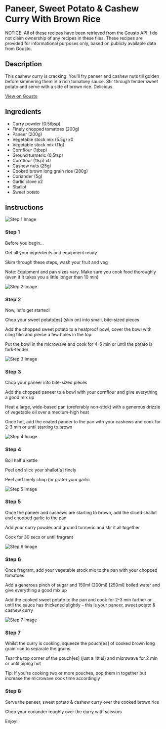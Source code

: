# Paneer, Sweet Potato & Cashew Curry With Brown Rice

NOTICE: All of these recipes have been retrieved from the Gousto API. I do not claim ownership of any recipes in these files. These recipes are provided for informational purposes only, based on publicly available data from Gousto.

## Description

This cashew curry is cracking. You’ll fry paneer and cashew nuts till golden before simmering them in a rich tomatoey sauce. Stir through tender sweet potato and serve with a side of brown rice. Delicious.

[View on Gousto](https://www.gousto.co.uk/recipes/cookbook/10-min-joes-halloumi-cashew-curry)

## Ingredients

- Curry powder (0.5tbsp)
- Finely chopped tomatoes (200g)
- Paneer (200g)
- Vegetable stock mix (5.5g) x0
- Vegetable stock mix (11g)
- Cornflour (1tbsp)
- Ground turmeric (0.5tsp)
- Cornflour (1tsp) x0
- Cashew nuts (25g)
- Cooked brown long grain rice (280g)
- Coriander (5g)
- Garlic clove x2
- Shallot
- Sweet potato

## Instructions

![Step 1 Image](https://production-media.gousto.co.uk/cms/recipe-step-image/Step-1-1-1623406373945-x200.jpg)

### Step 1

Before you begin...

Get all your ingredients and equipment ready

Skim through these steps, wash your fruit and veg

Note: Equipment and pan sizes vary. Make sure you cook food thoroughly (even if it takes you a little longer than 10 min)

![Step 2 Image](https://production-media.gousto.co.uk/cms/recipe-step-image/step-2-1713540939029-x200.jpg)

### Step 2

Now, let's get started!

Chop your sweet potato[es] (skin on) into small, bite-sized pieces

Add the chopped sweet potato to a heatproof bowl, cover the bowl with cling film and pierce a few holes in the top

Put the bowl in the microwave and cook for 4-5 min or until the potato is fork-tender

![Step 3 Image](https://production-media.gousto.co.uk/cms/recipe-step-image/step-3-1713540944286-x200.jpg)

### Step 3

Chop your paneer into bite-sized pieces

Add the chopped paneer to a bowl with your cornflour and give everything a good mix up

Heat a large, wide-based pan (preferably non-stick) with a generous drizzle of vegetable oil over a medium-high heat

Once hot, add the coated paneer to the pan with your cashews and cook for 2-3 min or until starting to brown

![Step 4 Image](https://production-media.gousto.co.uk/cms/recipe-step-image/step-4-1713540951857-x200.jpg)

### Step 4

Boil half a kettle

Peel and slice your shallot[s] finely

Peel and finely chop (or grate) your garlic

![Step 5 Image](https://production-media.gousto.co.uk/cms/recipe-step-image/step-5-1713540960872-x200.jpg)

### Step 5

Once the paneer and cashews are starting to brown, add the sliced shallot and chopped garlic to the pan

Add your curry powder and ground turmeric and stir it all together

Cook for 30 secs or until fragrant

![Step 6 Image](https://production-media.gousto.co.uk/cms/recipe-step-image/step-6-1713540972556-x200.jpg)

### Step 6

Once fragrant, add your vegetable stock mix to the pan with your chopped tomatoes

Add a generous pinch of sugar and 150ml <span class="text-purple">[200ml]</span> <span class="text-danger">[250ml]</span> boiled water and give everything a good mix up

Add the cooked sweet potato to the pan and cook for 2-3 min further or until the sauce has thickened slightly – this is your paneer, sweet potato & cashew curry

![Step 7 Image](https://production-media.gousto.co.uk/cms/recipe-step-image/step-7-1713540978393-x200.jpg)

### Step 7

Whilst the curry is cooking, squeeze the pouch[es] of cooked brown long grain rice to separate the grains

Tear the top corner of the pouch[es] (just a little!) and microwave for 2 min or until piping hot

Tip: If you're cooking two or more pouches, pop them in together but increase the microwave cook time accordingly

### Step 8

Serve the paneer, sweet potato & cashew curry over the cooked brown rice

Chop your coriander roughly over the curry with scissors

Enjoy!

